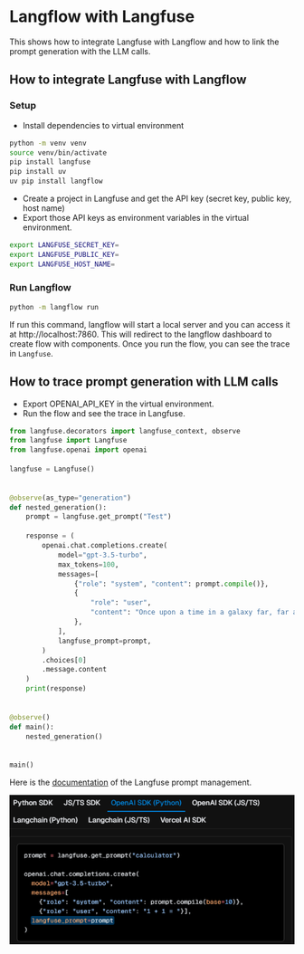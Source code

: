 # Langflow with Langfuse
This shows how to integrate Langfuse with Langflow and how to link the prompt generation with the LLM calls.

## How to integrate Langfuse with Langflow
### Setup
- Install dependencies to virtual environment

```bash
python -m venv venv
source venv/bin/activate
pip install langfuse
pip install uv
uv pip install langflow
```

- Create a project in Langfuse and get the API key (secret key, public key, host name)
- Export those API keys as environment variables in the virtual environment.

```bash
export LANGFUSE_SECRET_KEY=
export LANGFUSE_PUBLIC_KEY=
export LANGFUSE_HOST_NAME=
```

### Run Langflow

```bash
python -m langflow run
```
If run this command, langflow will start a local server and you can access it at http://localhost:7860.
This will redirect to the langflow dashboard to create flow with components.
Once you run the flow, you can see the trace in `Langfuse`.

## How to trace prompt generation with LLM calls
- Export OPENAI_API_KEY in the virtual environment.
- Run the flow and see the trace in Langfuse.
```python
from langfuse.decorators import langfuse_context, observe
from langfuse import Langfuse
from langfuse.openai import openai

langfuse = Langfuse()


@observe(as_type="generation")
def nested_generation():
    prompt = langfuse.get_prompt("Test")

    response = (
        openai.chat.completions.create(
            model="gpt-3.5-turbo",
            max_tokens=100,
            messages=[
                {"role": "system", "content": prompt.compile()},
                {
                    "role": "user",
                    "content": "Once upon a time in a galaxy far, far away...",
                },
            ],
            langfuse_prompt=prompt,
        )
        .choices[0]
        .message.content
    )
    print(response)


@observe()
def main():
    nested_generation()


main()
```
Here is the [documentation](https://langfuse.com/docs/prompts/get-started) of the Langfuse prompt management. 

![alt text](image.png)